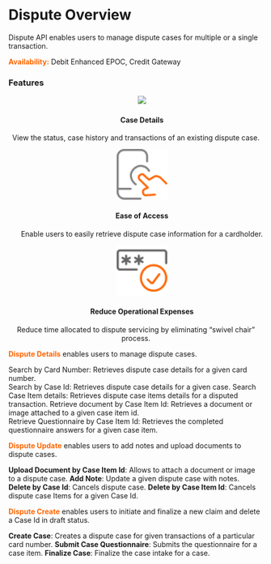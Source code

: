 # Dispute Overview

Dispute API enables users to manage dispute cases for multiple or a single transaction.

 

**<span style="color:#ff6600;">Availability:</span>** Debit Enhanced EPOC, Credit Gateway

### Features

<style>
.col-md-4 ul li {
    list-style: none;
}
</style>

<div class="row" style="text-align:center;" markdown=1>
<div class="col-md-4" markdown=1>

*   ![](assets/images/casse-details.png)
    
    #### Case Details
    
   View the status, case history and transactions of an existing dispute case.

</div>
<div class="col-md-4" markdown=1>

*   ![](assets/images/ease-of-access.png)

    #### Ease of Access
    
    Enable users to easily retrieve dispute case information for a cardholder.

</div>
<div class="col-md-4" markdown=1>

*   ![](assets/images/access-card.png)
    
    #### Reduce Operational Expenses
    
   Reduce time allocated to dispute servicing by eliminating “swivel chair” process.
    
</div>
</div>



<span style="color:#ff6600;">**Dispute Details**</span> enables users to manage dispute cases. 

Search by Card Number: Retrieves dispute case details for a given card number.  
Search by Case Id: Retrieves dispute case details for a given case.
Search Case Item details: Retrieves dispute case items details for a disputed transaction.
Retrieve document by Case Item Id: Retrieves  a document or image attached to a given case item id.  
Retrieve Questionnaire by Case Item Id: Retrieves  the completed questionnaire answers for a given case item.
 

<span style="color:#ff6600;">**Dispute Update**</span> enables users to add notes and upload documents to dispute cases.

**Upload Document by Case Item Id**: Allows to attach a document or image to a dispute case. 
**Add Note**: Update a given dispute case with notes.
**Delete by Case Id**: Cancels dispute case.
**Delete by Case Item Id**: Cancels dispute case Items for a given Case Id.
 

<span style="color:#ff6600;">**Dispute Create**</span> enables users to initiate and finalize a new claim and delete a Case Id in draft status.

**Create Case**: Creates a dispute case for given transactions of a particular card number.
**Submit Case Questionnaire**: Submits the questionnaire for a case item.
**Finalize Case**: Finalize the case intake for a case.
